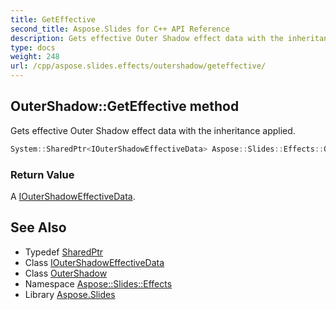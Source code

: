 ```yaml
---
title: GetEffective
second_title: Aspose.Slides for C++ API Reference
description: Gets effective Outer Shadow effect data with the inheritance applied.
type: docs
weight: 248
url: /cpp/aspose.slides.effects/outershadow/geteffective/
---
```

## OuterShadow::GetEffective method


Gets effective Outer Shadow effect data with the inheritance applied.

```cpp
System::SharedPtr<IOuterShadowEffectiveData> Aspose::Slides::Effects::OuterShadow::GetEffective() override
```


### Return Value

A [IOuterShadowEffectiveData](../../ioutershadoweffectivedata/).

## See Also

* Typedef [SharedPtr](../../../system/sharedptr/)
* Class [IOuterShadowEffectiveData](../../ioutershadoweffectivedata/)
* Class [OuterShadow](../)
* Namespace [Aspose::Slides::Effects](../../)
* Library [Aspose.Slides](../../../)
